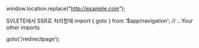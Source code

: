 window.location.replace("http://example.com");

SVLETE에서 SSR로 처리할때
import { goto } from '$app/navigation';
// ...Your other imports

goto('/redirectpage');
